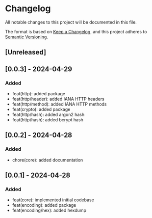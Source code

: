 # Changelog

All notable changes to this project will be documented in this file.

The format is based on [Keep a Changelog](https://keepachangelog.com/en/1.1.0/),
and this project adheres to
[Semantic Versioning](https://semver.org/spec/v2.0.0.html).

## [Unreleased]

## [0.0.3] - 2024-04-29

### Added

- feat(http): added package
- feat(http/header): added IANA HTTP headers
- feat(http/method): added IANA HTTP methods
- feat(crypto): added package
- feat(http/hash): added argon2 hash
- feat(http/hash): added bcrypt hash

## [0.0.2] - 2024-04-28

### Added

- chore(core): added documentation

## [0.0.1] - 2024-04-28

### Added

- feat(core): implemented initial codebase
- feat(encoding): added package
- feat(encoding/hex): added hexdump
